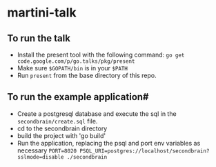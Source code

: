 martini-talk
============

## To run the talk

* Install the present tool with the following command:
```go get code.google.com/p/go.talks/pkg/present```
* Make sure `$GOPATH/bin` is in your `$PATH`
* Run `present` from the base directory of this repo.



## To run the example application#

* Create a postgresql database and execute the sql in the `secondbrain/create.sql` file.
* cd to the secondbrain directory
* build the project with 'go build'
* Run the application, replacing the psql and port env variables as necessary
```PORT=8020 PSQL_URI=postgres://localhost/secondbrain?sslmode=disable ./secondbrain```

